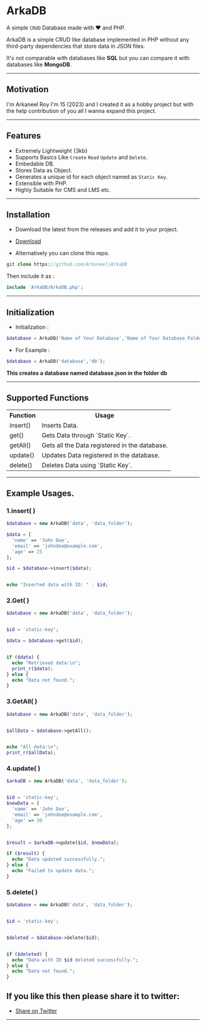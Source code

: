 #  ArkaDB

A simple `CRUD` Database made with ❤️ and PHP.

ArkaDB is a simple CRUD like database implemented in PHP without any third-party dependencies that store data in JSON files.

It's not comparable with databases like **SQL** but you can compare it with databases like **MongoDB**.



---

## Motivation

I'm Arkaneel Roy I'm 15 (2023) and I created it as a hobby project but with the help contribution of you all I wanna expand this project.

---

## Features

- Extremely Lightweight {3kb} 
- Supports Basics Like `Create` `Read` `Update` and `Delete`.
- Embedable DB.
- Stores Data as Object.
- Generates a unique id for each object named as `Static Key`.
- Extensible with PHP. 
- Highly Suitable for CMS and LMS etc.

--- 

## Installation 

- Download the latest from the releases and add it to your project.

- [Download](https://github.com/Arkaneel/ArkaDB/releases)

- Alternatively you can clone this repo.

```php
git clone https://github.com/Arkaneel/ArkaDB
```

Then include it as : 

```php
include 'ArkaDB/ArkaDB.php';
```

---

## Initialization 

- Initialization :

```php
$database = ArkaDB('Name of Your Database','Name of Your Database Folder');
```

- For Example : 

```php
$database = ArkaDB('database','db');
```

**This creates a database named database.json in the folder db**

---

## Supported Functions 

<table >
  <tr>
    <th>Function</th>
    <th>Usage</th> 
  </tr>
  <tr>
    <td>insert()</td>
    <td>Inserts Data.</td>
  </tr>
  <tr>
    <td>get()</td>
    <td>Gets Data through `Static Key`.</td>
  </tr>
  <tr>
    <td>getAll()</td>
    <td>Gets all the Data registered in the database.</td>
  </tr>
  <tr>
    <td>update()</td>
    <td>Updates Data registered in the database.</td>
  </tr>
    <tr>
    <td>delete()</td>
    <td>Deletes Data using `Static Key`.</td>
  </tr>
</table>

---

## Example Usages.

### 1.insert( )

```php
$database = new ArkaDB('data', 'data_folder');

$data = [
  'name' => 'John Doe',
  'email' => 'johndoe@example.com',
  'age' => 25
];

$id = $database->insert($data);


echo "Inserted data with ID: " . $id;

```

### 2.Get( )
```php
$database = new ArkaDB('data', 'data_folder');


$id = 'static-key';

$data = $database->get($id);


if ($data) {
  echo "Retrieved data:\n";
  print_r($data);
} else {
  echo "Data not found.";
}

```

### 3.GetAll( )

```php
$database = new ArkaDB('data', 'data_folder');


$allData = $database->getAll();


echo "All data:\n";
print_r($allData);

```

### 4.update( )

```php
$arkaDB = new ArkaDB('data', 'data_folder');


$id = 'static-key'; 
$newData = [
  'name' => 'John Doe',
  'email' => 'johndoe@example.com',
  'age' => 30
];


$result = $arkaDB->update($id, $newData);

if ($result) {
  echo "Data updated successfully.";
} else {
  echo "Failed to update data.";
}

```
### 5.delete( )

```php
$database = new ArkaDB('data', 'data_folder');


$id = 'static-key';


$deleted = $database->delete($id);


if ($deleted) {
  echo "Data with ID $id deleted successfully.";
} else {
  echo "Data not found.";
}

```

## If you like this then please share it to twitter:

- <a href="https://twitter.com/intent/tweet?text=Checkout%20this%20Database%20I%20found%20made%20by%20Arkaneel%20Roy%20with%20%F0%9F%92%9B%EF%B8%8F%20and%20%F0%9F%90%98%20https%3A%2F%2Farkaneel.github.io%2FArkaDB%2F" target="_blank">Share on Twitter</a>

--- 
  
